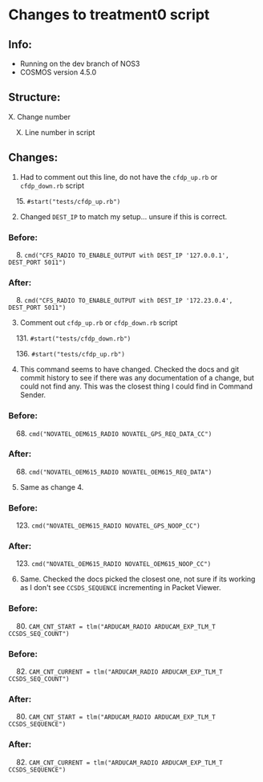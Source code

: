 # Changes to treatment0 script

## Info:
- Running on the dev branch of NOS3
- COSMOS version 4.5.0

## Structure:
X. Change number

&nbsp;&nbsp;&nbsp;&nbsp;X. Line number in script

## Changes:

1. Had to comment out this line, do not have the `cfdp_up.rb` or `cfdp_down.rb` script

&nbsp;&nbsp;&nbsp;&nbsp;15. `#start("tests/cfdp_up.rb")`

2. Changed `DEST_IP` to match my setup... unsure if this is correct.

### Before:
&nbsp;&nbsp;&nbsp;&nbsp;8. `cmd("CFS_RADIO TO_ENABLE_OUTPUT with DEST_IP '127.0.0.1', DEST_PORT 5011")`

### After:
&nbsp;&nbsp;&nbsp;&nbsp;8. `cmd("CFS_RADIO TO_ENABLE_OUTPUT with DEST_IP '172.23.0.4', DEST_PORT 5011")`

3. Comment out `cfdp_up.rb` or `cfdp_down.rb` script

&nbsp;&nbsp;&nbsp;&nbsp;131. `#start("tests/cfdp_down.rb")`

&nbsp;&nbsp;&nbsp;&nbsp;136. `#start("tests/cfdp_up.rb")`

4. This command seems to have changed. Checked the docs and git commit history to see if there was any documentation of a change, but could not find any. This was the closest thing I could find in Command Sender.

### Before:
&nbsp;&nbsp;&nbsp;&nbsp;68. `cmd("NOVATEL_OEM615_RADIO NOVATEL_GPS_REQ_DATA_CC")`

### After:
&nbsp;&nbsp;&nbsp;&nbsp;68. `cmd("NOVATEL_OEM615_RADIO NOVATEL_OEM615_REQ_DATA")`

5. Same as change 4.

### Before:
&nbsp;&nbsp;&nbsp;&nbsp;123. `cmd("NOVATEL_OEM615_RADIO NOVATEL_GPS_NOOP_CC")`

### After:
&nbsp;&nbsp;&nbsp;&nbsp;123. `cmd("NOVATEL_OEM615_RADIO NOVATEL_OEM615_NOOP_CC")`

6. Same. Checked the docs picked the closest one, not sure if its working as I don't see `CCSDS_SEQUENCE` incrementing in Packet Viewer.

### Before:
&nbsp;&nbsp;&nbsp;&nbsp;80. `CAM_CNT_START = tlm("ARDUCAM_RADIO ARDUCAM_EXP_TLM_T CCSDS_SEQ_COUNT")`

### Before:
&nbsp;&nbsp;&nbsp;&nbsp;82. `CAM_CNT_CURRENT = tlm("ARDUCAM_RADIO ARDUCAM_EXP_TLM_T CCSDS_SEQ_COUNT")`

### After:
&nbsp;&nbsp;&nbsp;&nbsp;80. `CAM_CNT_START = tlm("ARDUCAM_RADIO ARDUCAM_EXP_TLM_T CCSDS_SEQUENCE")`

### After:
&nbsp;&nbsp;&nbsp;&nbsp;82. `CAM_CNT_CURRENT = tlm("ARDUCAM_RADIO ARDUCAM_EXP_TLM_T CCSDS_SEQUENCE")`
